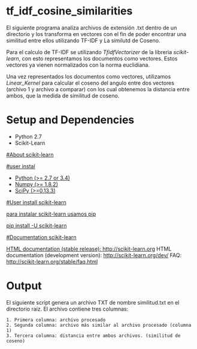 # tf_idf_cosine_similarities

El siguiente programa analiza archivos de extensión .txt dentro de un directorio y los transforma en vectores con el fin de poder encontrar una similitud entre ellos utilizando TF-IDF y La similutd de Coseno.

Para el calculo de TF-IDF se utilizando *TfidfVectorizer* de la libreria *scikit-learn*, con esto representamos los documentos como vectores. Estos vectores ya vienen normalizados con la norma euclidiana. 

Una vez representados los documentos como vectores, utilizamos *Linear_Kernel* para calcular el coseno del angulo entre dos vectores (archivo 1 y archivo a comparar) con los cual obtenemos la distancia entre ambos, que la medida de similitud de coseno.

# Setup and Dependencies

  * Python 2.7
  * Scikit-Learn <a href = "http://scikit-learn.org" target="blank_" />
   
  #About scikit-learn
  
  #user instal

  * Python (>= 2.7 or 3.4)
  * Numpy  (>= 1.8.2)
  * SciPy  (>=0.13.3)
  
  #User install scikit-learn
  
  para instalar scikit-learn usamos pip
  
  pip install -U scikit-learn
  
  #Documentation scikit-learn
  
   HTML documentation (stable release): http://scikit-learn.org
   HTML documentation (development version): http://scikit-learn.org/dev/
   FAQ: http://scikit-learn.org/stable/faq.html

# Output

  El siguiente script genera un archivo TXT de nombre similitud.txt en el directorio raíz. 
  El archivo contiene tres columnas: 
  
    1. Primera columna: archivo procesado
    2. Segunda columna: archivo más similar al archivo procesado (columna 1)
    3. Tercera columna: distancia entre ambos archivos. (similitud de coseno)
